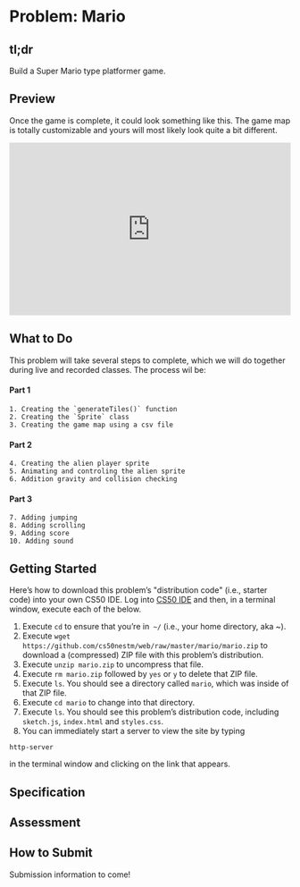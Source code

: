 # Problem: Mario

## tl;dr
Build a Super Mario type platformer game.

## Preview
Once the game is complete, it could look something like this. The game map is totally customizable and yours will most likely look quite a bit different.



<style type="text/css">
.iframe_container {
	position: relative;
	padding-bottom: 56.25%; 
	padding-top: 25px;
	height: 0;
	margin-bottom: 30px;
}

.iframe_container iframe {
	position: absolute;
	top: 0;
	left: 0;
	width: 100%;
	height: 100%;
}
</style>


<div class="iframe_container">
  <iframe src="https://www.youtube.com/embed/Gc49f1bskUA?modestbranding=1&amp;rel=0&amp;showinfo=0" frameborder="0" allow="accelerometer; autoplay; encrypted-media; gyroscope; picture-in-picture" allowfullscreen=""> </iframe>
</div>

## What to Do
This problem will take several steps to complete, which we will do together during live and recorded classes. The process wil be:

#### Part 1 
	1. Creating the `generateTiles()` function
	2. Creating the `Sprite` class
	3. Creating the game map using a csv file
	
#### Part 2
	4. Creating the alien player sprite
	5. Animating and controling the alien sprite
	6. Addition gravity and collision checking
	
#### Part 3
	7. Adding jumping
	8. Adding scrolling
	9. Adding score
	10. Adding sound


## Getting Started
Here’s how to download this problem’s "distribution code" (i.e., starter code) into your own CS50 IDE. Log into [CS50 IDE](https://ide.cs50.io) and then, in a terminal window, execute each of the below.

1. Execute `cd` to ensure that you’re in` ~/` (i.e., your home directory, aka ~).
4. Execute `wget https://github.com/cs50nestm/web/raw/master/mario/mario.zip` to download a (compressed) ZIP file with this problem’s distribution.
5. Execute `unzip mario.zip` to uncompress that file.
6. Execute `rm mario.zip` followed by `yes` or `y` to delete that ZIP file.
7. Execute `ls`. You should see a directory called `mario`, which was inside of that ZIP file.
8. Execute `cd mario` to change into that directory.
9. Execute `ls`. You should see this problem’s distribution code, including `sketch.js`, `index.html` and `styles.css`.
10. You can immediately start a server to view the site by typing

```
http-server
```

in the terminal window and clicking on the link that appears.

## Specification


## Assessment



## How to Submit

Submission information to come!
